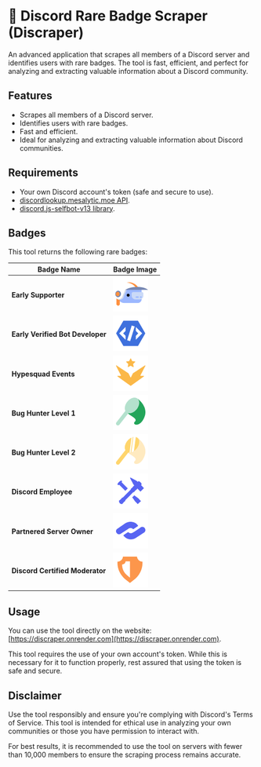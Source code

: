# 🤖 Discord Rare Badge Scraper (Discraper)

An advanced application that scrapes all members of a Discord server and identifies users with rare badges. The tool is fast, efficient, and perfect for analyzing and extracting valuable information about a Discord community.

## Features

- Scrapes all members of a Discord server.
- Identifies users with rare badges.
- Fast and efficient.
- Ideal for analyzing and extracting valuable information about Discord communities.

## Requirements

- Your own Discord account's token (safe and secure to use).
- [discordlookup.mesalytic.moe API](https://discordlookup.mesalytic.moe/v1/user/:id).
- [discord.js-selfbot-v13 library](https://github.com/DiscordJS/discord.js-selfbot-v13).

## Badges

This tool returns the following rare badges:

| Badge Name                       | Badge Image                                                           |
| -------------------------------- | --------------------------------------------------------------------- |
| **Early Supporter**              | ![Badge 1](src/public/assets/badges/early_supporter.png)              |
| **Early Verified Bot Developer** | ![Badge 2](src/public/assets/badges/early_verified_bot_developer.png) |
| **Hypesquad Events**             | ![Badge 3](src/public/assets/badges/hypesquad_events.png)             |
| **Bug Hunter Level 1**           | ![Badge 4](src/public/assets/badges/bughunter_level_1.png)            |
| **Bug Hunter Level 2**           | ![Badge 5](src/public/assets/badges/bughunter_level_2.png)            |
| **Discord Employee**             | ![Badge 6](src/public/assets/badges/discord_employee.png)             |
| **Partnered Server Owner**       | ![Badge 7](src/public/assets/badges/partnered_server_owner.png)       |
| **Discord Certified Moderator**  | ![Badge 8](src/public/assets/badges/discord_certified_moderator.png)  |

## Usage

You can use the tool directly on the website: [https://discraper.onrender.com](https://discraper.onrender.com).

This tool requires the use of your own account's token. While this is necessary for it to function properly, rest assured that using the token is safe and secure.

## Disclaimer

Use the tool responsibly and ensure you're complying with Discord's Terms of Service. This tool is intended for ethical use in analyzing your own communities or those you have permission to interact with.

For best results, it is recommended to use the tool on servers with fewer than 10,000 members to ensure the scraping process remains accurate.
